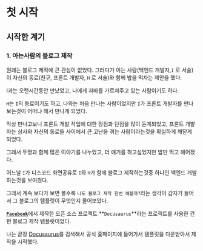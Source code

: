 # 첫 시작

## 시작한 계기

### 1. 아는사람의 블로그 제작
원래는 블로그 제작에 큰 관심이 없었다.
그러다가 아는 사람(백엔드 개발자,`I` 로 서술)이 자신의 동료(친구, 프론트 개발자, `H` 로 서술)와 함께 밥을 먹자는 제안을 했다.

I과는 오랜시간동안 만났었고, 나에게 자바를 가르쳐주고 있는 사람이기도 하다.

`H`는 `I`의 동료이기도 하고, 나와는 처음 만나는 사람이었지만 `I`가 프론트 개발자를 만나보는것이 어떠냐 해서 만나게 되었다.

막상 만나고보니 프론트 개발 작업에 대한 장점과 단점을 많이 듣게되었고, 프론트 개발자는 상사와 자신의 동료들 사이에서 큰 고난을 겪는 사람이라는것을 확실하게 깨닫게 되었다.

그래서 두명과 함께 많은 이야기를 나누었고, 더 얘기를 하고싶었지만 밥만 먹고 헤어졌다.

어느날 `I`가 디스코드 화면공유로 `I`와 `H`가 함께 블로그 제작하는것중 하나인 백엔드 개발하는것을 보여줬다.

그래서 계속 보다가 보면 볼수록 `나도 블로그 제작 한번 해볼까?`라는 생각이 갑자기 들어서 그 블로그의 템플릿이 무엇인지 물어보았다.

[**`Facebook`**](https://github.com/facebook)에서 제작한 오픈 소스 프로젝트 **`Docusaurus`**라는 프로젝트를 사용한 간편 블로그 제작 템플릿이었다.

나는 곧장 [Docusaurus](https://docusaurus.io)를 검색해서 공식 홈페이지에 들어가서 템플릿을 다운받아서 제작을 시작했다.